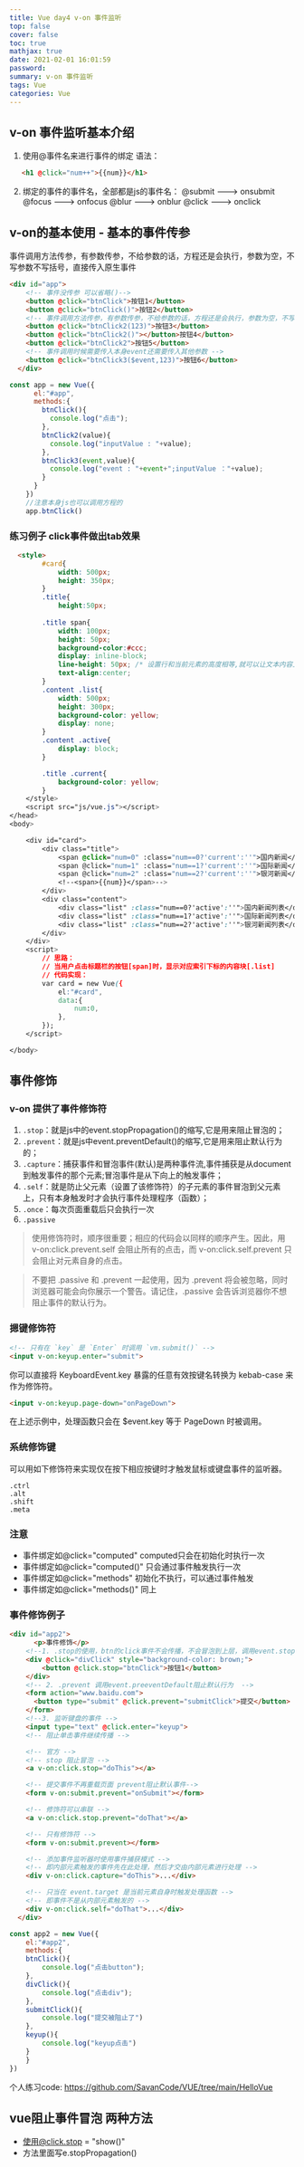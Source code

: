 ```yaml
---
title: Vue day4 v-on 事件监听
top: false
cover: false
toc: true
mathjax: true
date: 2021-02-01 16:01:59
password:
summary: v-on 事件监听
tags: Vue 
categories: Vue
---
```


## v-on 事件监听基本介绍
1. 使用@事件名来进行事件的绑定
   语法：
```html
   <h1 @click="num++">{{num}}</h1>
```
2. 绑定的事件的事件名，全部都是js的事件名：
   @submit   --->  onsubmit
   @focus    --->  onfocus
   @blur     --->  onblur
   @click    --->  onclick

##  v-on的基本使用 - 基本的事件传参

事件调用方法传参，有参数传参，不给参数的话，方程还是会执行，参数为空，不写参数不写括号，直接传入原生事件

```html
<div id="app"> 
    <!-- 事件没传参 可以省略()-->
    <button @click="btnClick">按钮1</button>
    <button @click="btnClick()">按钮2</button>
    <!-- 事件调用方法传参，有参数传参，不给参数的话，方程还是会执行，参数为空，不写参数不写括号，直接传入原生事件 -->
    <button @click="btnClick2(123)">按钮3</button>
    <button @click="btnClick2()"></button>按钮4</button>
    <button @click="btnClick2">按钮5</button>
    <!-- 事件调用时候需要传入本身event还需要传入其他参数 -->
    <button @click="btnClick3($event,123)">按钮6</button>
  </div>
```

```js
const app = new Vue({
      el:"#app",
      methods:{
        btnClick(){
          console.log("点击");
        },
        btnClick2(value){
          console.log("inputValue : "+value);
        },
        btnClick3(event,value){
          console.log("event : "+event+";inputValue ："+value);
        }
      }
    })
    //注意本身js也可以调用方程的
    app.btnClick()
```

### 练习例子 click事件做出tab效果

```html
  <style>
        #card{
            width: 500px;
            height: 350px;
        }
        .title{
            height:50px;
        
        .title span{
            width: 100px;
            height: 50px;
            background-color:#ccc;
            display: inline-block;
            line-height: 50px; /* 设置行和当前元素的高度相等,就可以让文本内容上下居中 */
            text-align:center;
        }
        .content .list{
            width: 500px;
            height: 300px;
            background-color: yellow;
            display: none;
        }
        .content .active{
            display: block;
        }

        .title .current{
            background-color: yellow;
        }
    </style>
    <script src="js/vue.js"></script>
</head>
<body>

    <div id="card">
        <div class="title">
            <span @click="num=0" :class="num==0?'current':''">国内新闻</span>
            <span @click="num=1" :class="num==1?'current':''">国际新闻</span>
            <span @click="num=2" :class="num==2?'current':''">银河新闻</span>
            <!--<span>{{num}}</span>-->
        </div>
        <div class="content">
            <div class="list" :class="num==0?'active':''">国内新闻列表</div>
            <div class="list" :class="num==1?'active':''">国际新闻列表</div>
            <div class="list" :class="num==2?'active':''">银河新闻列表</div>
        </div>
    </div>
    <script>
        // 思路：
        // 当用户点击标题栏的按钮[span]时，显示对应索引下标的内容块[.list]
        // 代码实现：
        var card = new Vue({
            el:"#card",
            data:{
                num:0,
            },
        });
    </script>

</body>
```



##  事件修饰

### v-on 提供了事件修饰符
1. `.stop`：就是js中的event.stopPropagation()的缩写,它是用来阻止冒泡的；
2. `.prevent`：就是js中event.preventDefault()的缩写,它是用来阻止默认行为的；
3. `.capture`：捕获事件和冒泡事件(默认)是两种事件流,事件捕获是从document到触发事件的那个元素;冒泡事件是从下向上的触发事件；
4. `.self`：就是防止父元素（设置了该修饰符）的子元素的事件冒泡到父元素上，只有本身触发时才会执行事件处理程序（函数）；
5. `.once`：每次页面重载后只会执行一次
6. `.passive`

>使用修饰符时，顺序很重要；相应的代码会以同样的顺序产生。因此，用 v-on:click.prevent.self 会阻止所有的点击，而 v-on:click.self.prevent 只会阻止对元素自身的点击。

>不要把 .passive 和 .prevent 一起使用，因为 .prevent 将会被忽略，同时浏览器可能会向你展示一个警告。请记住，.passive 会告诉浏览器你不想阻止事件的默认行为。

### 摁键修饰符
```html
<!-- 只有在 `key` 是 `Enter` 时调用 `vm.submit()` -->
<input v-on:keyup.enter="submit">
```
你可以直接将 KeyboardEvent.key 暴露的任意有效按键名转换为 kebab-case 来作为修饰符。
```html
<input v-on:keyup.page-down="onPageDown">
```
在上述示例中，处理函数只会在 $event.key 等于 PageDown 时被调用。

### 系统修饰键
可以用如下修饰符来实现仅在按下相应按键时才触发鼠标或键盘事件的监听器。

    .ctrl
    .alt
    .shift
    .meta

### 注意

- 事件绑定如@click="computed"  computed只会在初始化时执行一次
- 事件绑定如@click="computed()" 只会通过事件触发执行一次
- 事件绑定如@click="methods"  初始化不执行，可以通过事件触发
- 事件绑定如@click="methods()"  同上

### 事件修饰例子

```html
<div id="app2">
      <p>事件修饰</p>
    <!--1. .stop的使用，btn的click事件不会传播，不会冒泡到上层，调用event.stopPropagation() -->
    <div @click="divClick" style="background-color: brown;">
        <button @click.stop="btnClick">按钮1</button>
    </div>
    <!-- 2. .prevent 调用event.preeventDefault阻止默认行为  -->
    <form action="www.baidu.com">
      <button type="submit" @click.prevent="submitClick">提交</button>
    </form>
    <!--3. 监听键盘的事件 -->
    <input type="text" @click.enter="keyup">
    <!-- 阻止单击事件继续传播 -->

    <!-- 官方 -->
    <!-- stop 阻止冒泡 -->
    <a v-on:click.stop="doThis"></a>

    <!-- 提交事件不再重载页面 prevent阻止默认事件-->
    <form v-on:submit.prevent="onSubmit"></form>

    <!-- 修饰符可以串联 -->
    <a v-on:click.stop.prevent="doThat"></a>

    <!-- 只有修饰符 -->
    <form v-on:submit.prevent></form>

    <!-- 添加事件监听器时使用事件捕获模式 -->
    <!-- 即内部元素触发的事件先在此处理，然后才交由内部元素进行处理 -->
    <div v-on:click.capture="doThis">...</div>

    <!-- 只当在 event.target 是当前元素自身时触发处理函数 -->
    <!-- 即事件不是从内部元素触发的 -->
    <div v-on:click.self="doThat">...</div> 
  </div>
```

```js
const app2 = new Vue({
    el:"#app2",
    methods:{
    btnClick(){
        console.log("点击button");
    },
    divClick(){
        console.log("点击div");
    },
    submitClick(){
        console.log("提交被阻止了")
    },
    keyup(){
        console.log("keyup点击")
    }
    }
})
```

个人练习code: https://github.com/SavanCode/VUE/tree/main/HelloVue

## vue阻止事件冒泡 两种方法

- 使用@click.stop = "show()"
- 方法里面写e.stopPropagation()